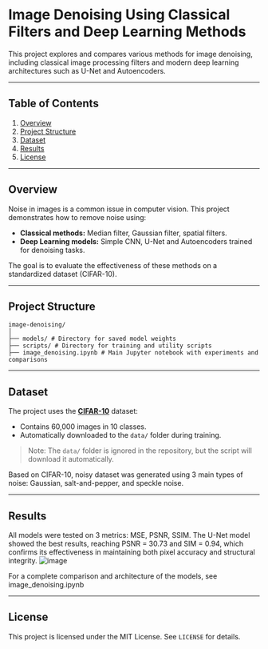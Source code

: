 # **Image Denoising Using Classical Filters and Deep Learning Methods**

This project explores and compares various methods for image denoising, including classical image processing filters and modern deep learning architectures such as U-Net and Autoencoders.

---

## **Table of Contents**
1. [Overview](#overview)
1. [Project Structure](#project-structure)
1. [Dataset](#dataset)
1. [Results](#results)
1. [License](#license)

---

## **Overview**
Noise in images is a common issue in computer vision. This project demonstrates how to remove noise using:
- **Classical methods:** Median filter, Gaussian filter, spatial filters.
- **Deep Learning models:** Simple CNN, U-Net and Autoencoders trained for denoising tasks.

The goal is to evaluate the effectiveness of these methods on a standardized dataset (CIFAR-10).

---

## **Project Structure**

```
image-denoising/
│
├── models/ # Directory for saved model weights
├── scripts/ # Directory for training and utility scripts
├── image_denoising.ipynb # Main Jupyter notebook with experiments and comparisons
```

---

## **Dataset**
The project uses the [**CIFAR-10**](https://www.cs.toronto.edu/~kriz/cifar.html) dataset:
- Contains 60,000 images in 10 classes.
- Automatically downloaded to the `data/` folder during training.

> Note: The `data/` folder is ignored in the repository, but the script will download it automatically.

Based on CIFAR-10, noisy dataset was generated using 3 main types of noise: Gaussian, salt-and-pepper, and speckle noise.

---

## **Results**
All models were tested on 3 metrics: MSE, PSNR, SSIM.
The U-Net model showed the best results, reaching PSNR = 30.73 and SIM = 0.94, which confirms its effectiveness in maintaining both pixel accuracy and structural integrity.
![image](https://github.com/user-attachments/assets/d620f10d-3155-4225-8cd4-2a18ad9798ed)

For a complete comparison and architecture of the models, see image_denoising.ipynb

---

## **License**
This project is licensed under the MIT License. See `LICENSE` for details.
